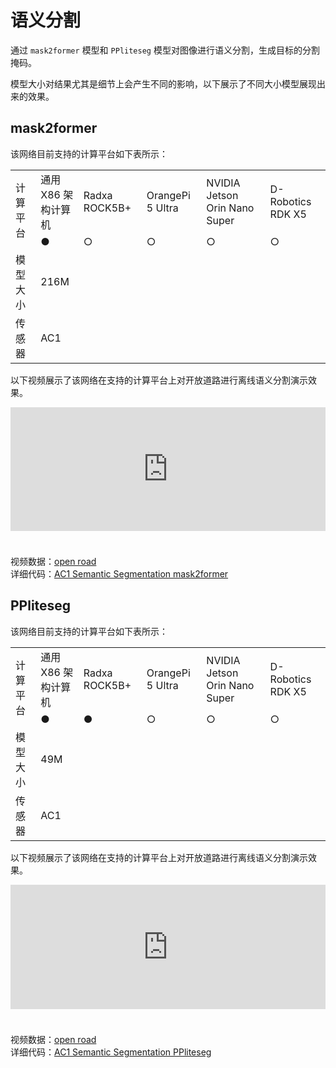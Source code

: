 # 语义分割  
通过 `mask2former` 模型和 `PPliteseg` 模型对图像进行语义分割，生成目标的分割掩码。

模型大小对结果尤其是细节上会产生不同的影响，以下展示了不同大小模型展现出来的效果。

## mask2former

该网络目前支持的计算平台如下表所示：

<table class="docutils align-default" style="width: 100%;">
    <tbody>
        <tr class="row-even centered-table-text">
            <td rowspan="2">计算平台</td>
            <td>通用 X86 架构计算机</td>
            <td>Radxa ROCK5B+</td>
            <td>OrangePi 5 Ultra</td>
            <td>NVIDIA Jetson Orin Nano Super</td>
            <td>D-Robotics RDK X5</td>
        </tr>
        <tr class="row-odd centered-table-text">
            <td>●</td>
            <td>○</td>
            <td>○</td>
            <td>○</td>
            <td>○</td>
        </tr>
        <tr class="row-even centered-table-text">
            <td>模型大小</td>
            <td colspan="5">216M</td>
        </tr>
        <tr class="row-odd centered-table-text">
            <td>传感器</td>
            <td colspan="5">AC1</td>
        </tr>
    </tbody>
</table>

以下视频展示了该网络在支持的计算平台上对开放道路进行离线语义分割演示效果。

<iframe style="margin-bottom: 24px;" width="100%" height="198" src="https://cdn.robosense.cn/AC_wiki/split_network.mp4" frameborder="0" allowfullscreen></iframe>  

视频数据：[open road](https://cdn.robosense.cn/AC_wiki/split_network_demo.zip)  
详细代码：[AC1 Semantic Segmentation mask2former](https://github.com/RoboSense-Robotics/robosense_ac_perception)

## PPliteseg

该网络目前支持的计算平台如下表所示：

<table class="docutils align-default" style="width: 100%;">
    <tbody>
        <tr class="row-even centered-table-text">
            <td rowspan="2">计算平台</td>
            <td>通用 X86 架构计算机</td>
            <td>Radxa ROCK5B+</td>
            <td>OrangePi 5 Ultra</td>
            <td>NVIDIA Jetson Orin Nano Super</td>
            <td>D-Robotics RDK X5</td>
        </tr>
        <tr class="row-odd centered-table-text">
            <td>●</td>
            <td>●</td>
            <td>○</td>
            <td>○</td>
            <td>○</td>
        </tr>
        <tr class="row-even centered-table-text">
            <td>模型大小</td>
            <td colspan="5">49M</td>
        </tr>
        <tr class="row-odd centered-table-text">
            <td>传感器</td>
            <td colspan="5">AC1</td>
        </tr>
    </tbody>
</table>

以下视频展示了该网络在支持的计算平台上对开放道路进行离线语义分割演示效果。

<iframe style="margin-bottom: 24px;" width="100%" height="199" src="https://cdn.robosense.cn/AC_wiki/split_network_radxa.mp4" frameborder="0" allowfullscreen></iframe>  

视频数据：[open road](https://cdn.robosense.cn/AC_wiki/split_network_demo.zip)  
详细代码：[AC1 Semantic Segmentation PPliteseg](https://github.com/RoboSense-Robotics/robosense_ac_perception)
